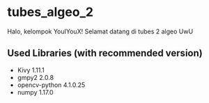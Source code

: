 # tubes_algeo_2

Halo, kelompok YouIYouX! Selamat datang di tubes 2 algeo UwU

## Used Libraries (with recommended version)
- Kivy 1.11.1
- gmpy2 2.0.8
- opencv-python 4.1.0.25
- numpy 1.17.0 